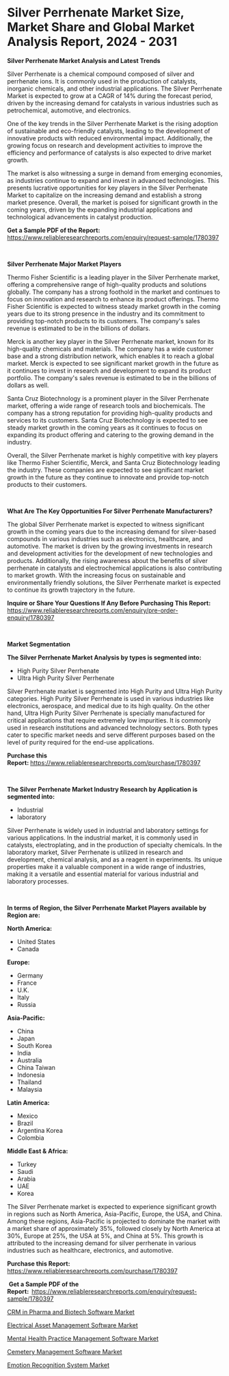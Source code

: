 <p><h1>Silver Perrhenate Market Size, Market Share and Global Market Analysis Report, 2024 - 2031</h1></p><p><strong>Silver Perrhenate Market Analysis and Latest Trends</strong></p>
<p><p>Silver Perrhenate is a chemical compound composed of silver and perrhenate ions. It is commonly used in the production of catalysts, inorganic chemicals, and other industrial applications. The Silver Perrhenate Market is expected to grow at a CAGR of 14% during the forecast period, driven by the increasing demand for catalysts in various industries such as petrochemical, automotive, and electronics.</p><p>One of the key trends in the Silver Perrhenate Market is the rising adoption of sustainable and eco-friendly catalysts, leading to the development of innovative products with reduced environmental impact. Additionally, the growing focus on research and development activities to improve the efficiency and performance of catalysts is also expected to drive market growth.</p><p>The market is also witnessing a surge in demand from emerging economies, as industries continue to expand and invest in advanced technologies. This presents lucrative opportunities for key players in the Silver Perrhenate Market to capitalize on the increasing demand and establish a strong market presence. Overall, the market is poised for significant growth in the coming years, driven by the expanding industrial applications and technological advancements in catalyst production.</p></p>
<p><strong>Get a Sample PDF of the Report:&nbsp;</strong> <a href="https://www.reliableresearchreports.com/enquiry/request-sample/1780397">https://www.reliableresearchreports.com/enquiry/request-sample/1780397</a></p>
<p>&nbsp;</p>
<p><strong>Silver Perrhenate Major Market Players</strong></p>
<p><p>Thermo Fisher Scientific is a leading player in the Silver Perrhenate market, offering a comprehensive range of high-quality products and solutions globally. The company has a strong foothold in the market and continues to focus on innovation and research to enhance its product offerings. Thermo Fisher Scientific is expected to witness steady market growth in the coming years due to its strong presence in the industry and its commitment to providing top-notch products to its customers. The company's sales revenue is estimated to be in the billions of dollars.</p><p>Merck is another key player in the Silver Perrhenate market, known for its high-quality chemicals and materials. The company has a wide customer base and a strong distribution network, which enables it to reach a global market. Merck is expected to see significant market growth in the future as it continues to invest in research and development to expand its product portfolio. The company's sales revenue is estimated to be in the billions of dollars as well.</p><p>Santa Cruz Biotechnology is a prominent player in the Silver Perrhenate market, offering a wide range of research tools and biochemicals. The company has a strong reputation for providing high-quality products and services to its customers. Santa Cruz Biotechnology is expected to see steady market growth in the coming years as it continues to focus on expanding its product offering and catering to the growing demand in the industry.</p><p>Overall, the Silver Perrhenate market is highly competitive with key players like Thermo Fisher Scientific, Merck, and Santa Cruz Biotechnology leading the industry. These companies are expected to see significant market growth in the future as they continue to innovate and provide top-notch products to their customers.</p></p>
<p>&nbsp;</p>
<p><strong>What Are The Key Opportunities For Silver Perrhenate Manufacturers?</strong></p>
<p><p>The global Silver Perrhenate market is expected to witness significant growth in the coming years due to the increasing demand for silver-based compounds in various industries such as electronics, healthcare, and automotive. The market is driven by the growing investments in research and development activities for the development of new technologies and products. Additionally, the rising awareness about the benefits of silver perrhenate in catalysts and electrochemical applications is also contributing to market growth. With the increasing focus on sustainable and environmentally friendly solutions, the Silver Perrhenate market is expected to continue its growth trajectory in the future.</p></p>
<p><strong>Inquire or Share Your Questions If Any Before Purchasing This Report:</strong> <a href="https://www.reliableresearchreports.com/enquiry/pre-order-enquiry/1780397">https://www.reliableresearchreports.com/enquiry/pre-order-enquiry/1780397</a></p>
<p>&nbsp;</p>
<p><strong>Market Segmentation</strong></p>
<p><strong>The Silver Perrhenate Market Analysis by types is segmented into:</strong></p>
<p><ul><li>High Purity Silver Perrhenate</li><li>Ultra High Purity Silver Perrhenate</li></ul></p>
<p><p>Silver Perrhenate market is segmented into High Purity and Ultra High Purity categories. High Purity Silver Perrhenate is used in various industries like electronics, aerospace, and medical due to its high quality. On the other hand, Ultra High Purity Silver Perrhenate is specially manufactured for critical applications that require extremely low impurities. It is commonly used in research institutions and advanced technology sectors. Both types cater to specific market needs and serve different purposes based on the level of purity required for the end-use applications.</p></p>
<p><strong>Purchase this Report:&nbsp;</strong><a href="https://www.reliableresearchreports.com/purchase/1780397">https://www.reliableresearchreports.com/purchase/1780397</a></p>
<p>&nbsp;</p>
<p><strong>The Silver Perrhenate Market Industry Research by Application is segmented into:</strong></p>
<p><ul><li>Industrial</li><li>laboratory</li></ul></p>
<p><p>Silver Perrhenate is widely used in industrial and laboratory settings for various applications. In the industrial market, it is commonly used in catalysts, electroplating, and in the production of specialty chemicals. In the laboratory market, Silver Perrhenate is utilized in research and development, chemical analysis, and as a reagent in experiments. Its unique properties make it a valuable component in a wide range of industries, making it a versatile and essential material for various industrial and laboratory processes.</p></p>
<p>&nbsp;</p>
<p><strong>In terms of Region, the Silver Perrhenate Market Players available by Region are:</strong></p>
<p>
    <p> <strong> North America: </strong>
        <ul>
            <li>United States</li>
            <li>Canada</li>
        </ul>
        </p> 
    <p> <strong> Europe: </strong>
        <ul>
            <li>Germany</li>
            <li>France</li>
            <li>U.K.</li>
            <li>Italy</li>
            <li>Russia</li>
        </ul>
        </p> 
    <p> <strong> Asia-Pacific: </strong>
        <ul>
            <li>China</li>
            <li>Japan</li>
            <li>South Korea</li>
            <li>India</li>
            <li>Australia</li>
            <li>China Taiwan</li>
            <li>Indonesia</li>
            <li>Thailand</li>
            <li>Malaysia</li>
        </ul>
        </p> 
    <p> <strong> Latin America: </strong>
        <ul>
            <li>Mexico</li>
            <li>Brazil</li>
            <li>Argentina Korea</li>
            <li>Colombia</li>
        </ul>
        </p> 
    <p> <strong> Middle East & Africa: </strong>
        <ul>
            <li>Turkey</li>
            <li>Saudi</li>
            <li>Arabia</li>
            <li>UAE</li>
            <li>Korea</li>
        </ul>
    </p>
    </p>
<p><p>The Silver Perrhenate market is expected to experience significant growth in regions such as North America, Asia-Pacific, Europe, the USA, and China. Among these regions, Asia-Pacific is projected to dominate the market with a market share of approximately 35%, followed closely by North America at 30%, Europe at 25%, the USA at 5%, and China at 5%. This growth is attributed to the increasing demand for silver perrhenate in various industries such as healthcare, electronics, and automotive.</p></p>
<p><strong>Purchase this Report: </strong><a href="https://www.reliableresearchreports.com/purchase/1780397">https://www.reliableresearchreports.com/purchase/1780397</a></p>
<p>&nbsp;<strong>Get a Sample PDF of the Report:&nbsp;&nbsp;</strong><a href="https://www.reliableresearchreports.com/enquiry/request-sample/1780397">https://www.reliableresearchreports.com/enquiry/request-sample/1780397</a></p>
<p><strong></strong></p>
<p><p><a href="https://medium.com/@suepiper766/crm-in-pharma-and-biotech-software-market-size-cagr-trends-2024-2030-5a53c9405d3e">CRM in Pharma and Biotech Software Market</a></p><p><a href="https://medium.com/@kobehyatt744/electrical-asset-management-software-market-competitive-analysis-market-trends-and-forecast-to-05985abe7554">Electrical Asset Management Software Market</a></p><p><a href="https://medium.com/@venaschumm2023/mental-health-practice-management-software-market-analysis-and-sze-forecasted-for-period-from-2024-c4e3ab90cb14">Mental Health Practice Management Software Market</a></p><p><a href="https://medium.com/@suepiper766/cemetery-management-software-market-size-reveals-the-best-marketing-channels-in-global-industry-067ad12799b7">Cemetery Management Software Market</a></p><p><a href="https://medium.com/@venaschumm2023/emotion-recognition-system-market-size-reveals-the-best-marketing-channels-in-global-industry-b3eff8171e62">Emotion Recognition System Market</a></p></p>
